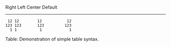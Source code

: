   Right Left     Center   Default
------- ------ ---------- -------
     12 12        12           12
    123 123       123         123
      1 1          1            1

Table:  Demonstration of simple table syntax.


